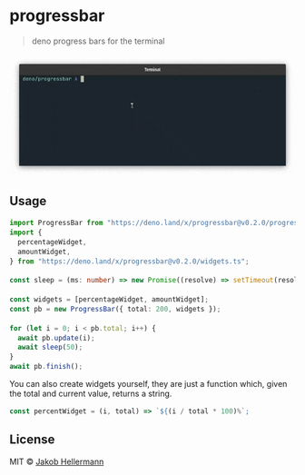 # progressbar 

> deno progress bars for the terminal

![demo gif](./demo.gif)

## Usage

```typescript
import ProgressBar from "https://deno.land/x/progressbar@v0.2.0/progressbar.ts";
import {
  percentageWidget,
  amountWidget,
} from "https://deno.land/x/progressbar@v0.2.0/widgets.ts";

const sleep = (ms: number) => new Promise((resolve) => setTimeout(resolve, ms));

const widgets = [percentageWidget, amountWidget];
const pb = new ProgressBar({ total: 200, widgets });

for (let i = 0; i < pb.total; i++) {
  await pb.update(i);
  await sleep(50);
}
await pb.finish();
```

You can also create widgets yourself, they are just a function which, given the total and current value, returns a string.

```typescript
const percentWidget = (i, total) => `${(i / total * 100)%`;
```

## License

MIT © [Jakob Hellermann](mailto:jakob.hellermann@protonmail.com)
